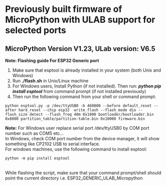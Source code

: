 # Previously built firmware of MicroPython with ULAB support for selected ports <br>

## MicroPython Version V1.23, ULab version: V6.5 <br>
**Note: Flashing guide For ESP32 Generic port** <br>
1. Make sure that esptool is already installed in your system (both Unix and Windows) <br>
2. Run **./flash.sh** in Unix/Linux machine <br>
3. For Windows users, Install Python (if not installed). Then run: ***python pip install esptool*** from command prompt (if not installed previously) <br>
4. Then run the following command from your shell or command prompt:<br>

```
python esptool.py -p /dev/ttyUSB0 -b 460800 --before default_reset --after hard_reset --chip esp32  write_flash --flash_mode dio --flash_size detect --flash_freq 40m 0x1000 bootloader/bootloader.bin 0x8000 partition_table/partition-table.bin 0x10000 firmware.bin
```

**Note:** For Windows user replace serial port /dev/ttyUSB0 by COM port number such as COM5 etc... <br>
          In Windows, check COM port number from the device manager, it will show something like CP2102 USB to serial interface. <br>
For windows machines, use the following command to install esptool: <br>
```
python -m pip install esptool
```
<br>While flashing the script, make sure that your command prompt/shell should point the current directory i.e. ESP32_GENERIC_ULAB_Micropython
           
